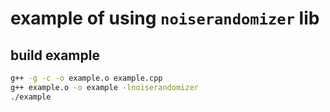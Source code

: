 # example of using `noiserandomizer` lib

## build example
```bash
g++ -g -c -o example.o example.cpp
g++ example.o -o example -lnoiserandomizer
./example
```
